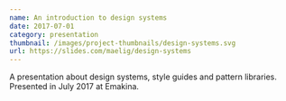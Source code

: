```yaml
---
name: An introduction to design systems
date: 2017-07-01
category: presentation
thumbnail: /images/project-thumbnails/design-systems.svg
url: https://slides.com/maelig/design-systems
---
```


A presentation about design systems, style guides and pattern libraries. Presented in July 2017 at Emakina.
